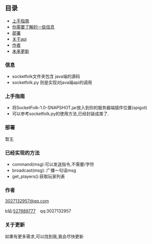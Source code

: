 ## 目录
- [上手指南](#上手指南)
- [你需要了解的一些信息](#信息)
- [部署](#部署)
- [关于api](#已经实现的方法)
- [作者](#作者)
- [未来更新](#关于更新)

### 信息
  - socketfolk文件夹包含 java端的源码
  - socketfolk.py 则是实现对java端api的调用
  
### 上手指南
 - 将SocketFolk-1.0-SNAPSHOT.jar放入到你的服务器端插件位置(spigot)
 - 可以参考socketfolk.py的使用方法,已经封装成类了.
### 部署

暂无
### 已经实现的方法
  - command(msg):可以发送指令,不需要/字符
  - broadcast(msg): 广播一句话msg
  - get_players():获取玩家列表
### 作者
  
3027132957@qq.com

b站:[527689777](https://space.bilibili.com/527689777)  &ensp; qq:3027132957

### 关于更新
如果有更多需求,可以找到我,我会尽快更新

